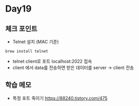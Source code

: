 # Day19

## 체크 포인트
- Telnet 설치 (MAC 기준)
```
brew install telnet
```

- telnet client로 포트 localhost:2022 접속
- client 에서 data를 전송하면 받은 데이터를 server -> client 전송 

## 학습 메모
- 특정 포트 죽이기
  https://88240.tistory.com/475
